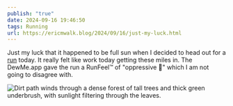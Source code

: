 ```yaml
---
publish: "true"
date: 2024-09-16 19:46:50
tags: Running
url: https://ericmwalk.blog/2024/09/16/just-my-luck.html
---
```


Just my luck that it happened to be full sun when I decided to head out for a [run](https://www.strava.com/activities/12424847752) today. It really felt like work today getting these miles in. The DewMe.app gave the run a RunFeel™ of "oppressive 🥵" which I am not going to disagree with.

![Dirt path winds through a dense forest of tall trees and thick green underbrush, with sunlight filtering through the leaves.](https://ericmwalk.blog/uploads/2024/img-1948.jpeg)